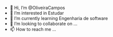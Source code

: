 - 👋 Hi, I’m @OliveiraCampos
- 👀 I’m interested in  Estudar 
- 🌱 I’m currently learning Engenharia de  software
- 💞️ I’m looking to collaborate on ...
- 📫 How to reach me ...

<!---
OliveiraCampos/OliveiraCampos is a ✨ special ✨ repository because its `README.md` (this file) appears on your GitHub profile.
You can click the Preview link to take a look at your changes.
--->
